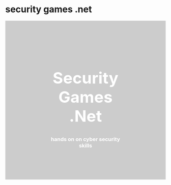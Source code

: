 # security games .net

<style>

.hero-image {
    background-image: url("/assets/images/background/silas-baisch-K785Da4A_JA-unsplash-medium.jpeg");
    background-color: #cccccc;
    height: 500px;
    background-position: center;
    background-repeat: no-repeat;
    background-size: cover;
    position: relative;
}

.hero-text {
    text-align: center;
    position: absolute;
    top: 50%;
    left: 50%;
    transform: translate(-50%, -50%);
    color: white;
}

</style>

<div class="hero-image">
    <div class="hero-text">
        <h1 style="font-size:50px">Security Games .Net</h1>
        <h3>hands on on cyber security skills</h3>
    </div>
</div>
